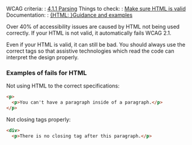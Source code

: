 WCAG criteria: 
: [4.1.1 Parsing]({wcagify})
Things to check: 
: [Make sure HTML is valid](/best-practice/validating-html)
Documentation:
: [{HTML: }Guidance and examples](/tools-and-resources/basic-accessibility-checks/guidance-and-examples-html)

Over 40% of accessibility issues are caused by HTML not being used correctly. If your HTML is not valid, it automatically fails WCAG 2.1.

Even if your HTML is valid, it can still be bad. You should always use the correct tags so that assistive technologies which read the code can interpret the design properly.

### Examples of fails for HTML
Not using HTML to the correct specifications:
```html
<p>
  <p>You can't have a paragraph inside of a paragraph.</p>
</p>
```

Not closing tags properly:
```html
<div>
  <p>There is no closing tag after this paragraph.</p>
  
```
